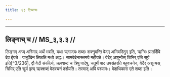 ```yaml
---
title: ६३ टिप्पन्यः

---
```


[^3/235]: E2: 4,200; E4: 4,157; E6: 1,191

____________________________________________


## लिङ्गाच् च // MS_३,३.३ //

लिङ्गम् अप्य् अस्मिन्न् अर्थे भवति, यथा ऋगादयः शब्दाः शक्नुवन्ति वेदम् अभिवदितुम् इति, ऋग्भिः प्रातर्दिवि देव ईयते। यजुर्वेदेन तिष्ठति मध्ये अह्नः। सामवेदेनास्तमये महीयते। वेदैर् अशून्यैस् त्रिभिर् एति सूर्य इति[^3/236], द्वौ वेदौ संकीर्त्य, ऋक्शब्दं च त्रिषु पादेषु, चतुर्थे पाद उपसंहरति बहुवचनेन, वेदैर् अशून्यस् त्रिभिर् एति सूर्य इत्य् ऋक्शब्दं वेदवचनं दर्शयति। तस्माद् अपि पश्यामः। वेदाधिकारा एते शब्दा इति।
